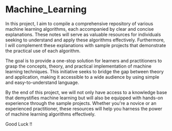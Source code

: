 # Machine_Learning
In this project, I aim to compile a comprehensive repository of various machine learning algorithms, each accompanied by clear and concise explanations. These notes will serve as valuable resources for individuals seeking to understand and apply these algorithms effectively. Furthermore, I will complement these explanations with sample projects that demonstrate the practical use of each algorithm.

The goal is to provide a one-stop solution for learners and practitioners to grasp the concepts, theory, and practical implementation of machine learning techniques. This initiative seeks to bridge the gap between theory and application, making it accessible to a wide audience by using simple and easy-to-understand language.

By the end of this project, we will not only have access to a knowledge base that demystifies machine learning but will also be equipped with hands-on experience through the sample projects. Whether you're a novice or an experienced practitioner, these resources will help you harness the power of machine learning algorithms effectively.

Good Luck !!
